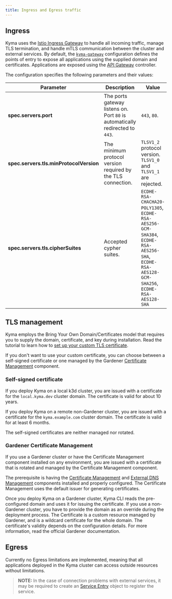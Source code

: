 ```yaml
---
title: Ingress and Egress traffic
---
```


## Ingress

Kyma uses the [Istio Ingress Gateway](https://istio.io/latest/docs/reference/config/networking/gateway/) to handle all incoming traffic, manage TLS termination, and handle mTLS communication between the cluster and external services. By default, the [`kyma-gateway`](https://github.com/kyma-project/kyma/blob/main/resources/certificates/templates/gateway.yaml) configuration defines the points of entry to expose all applications using the supplied domain and certificates.
Applications are exposed using the [API Gateway](../../01-overview/main-areas/api-exposure/apix-01-api-gateway.md) controller.

The configuration specifies the following parameters and their values:

| Parameter | Description | Value|
|-----| ---| -----|
| **spec.servers.port** | The ports gateway listens on.  Port `80` is automatically redirected to `443`.| `443`, `80`.|
| **spec.servers.tls.minProtocolVersion** | The minimum protocol version required by the TLS connection. | `TLSV1_2` protocol version. `TLSV1_0` and `TLSV1_1` are rejected. |
| **spec.servers.tls.cipherSuites** | Accepted cypher suites. | `ECDHE-RSA-CHACHA20-POLY1305`, `ECDHE-RSA-AES256-GCM-SHA384`, `ECDHE-RSA-AES256-SHA`, `ECDHE-RSA-AES128-GCM-SHA256`, `ECDHE-RSA-AES128-SHA`|

## TLS management

Kyma employs the Bring Your Own Domain/Certificates model that requires you to supply the domain, certificate, and key during installation. Read the tutorial to learn how to [set up your custom TLS certificate](../../03-tutorials/00-security/01-tls-certificates-security.md).

If you don't want to use your custom certificate, you can choose between a self-signed certificate or one managed by the Gardener [Certificate Management](https://github.com/gardener/cert-management) component.

### Self-signed certificate

If you deploy Kyma on a local k3d cluster, you are issued with a certificate for the `local.kyma.dev` cluster domain. The certificate is valid for about 10 years.

If you deploy Kyma on a remote non-Gardener cluster, you are issued with a certificate for the `kyma.example.com` cluster domain. The certificate is valid for at least 6 months.

The self-signed certificates are neither managed nor rotated.

### Gardener Certificate Management

If you use a Gardener cluster or have the Certificate Management component installed on any environment, you are issued with a certificate that is rotated and managed by the Certificate Management component.

The prerequisite is having the [Certificate Management](https://github.com/gardener/cert-management) and [External DNS Management](https://github.com/gardener/external-dns-management) components installed and properly configured. The Certificate Management uses the default issuer for generating certificates.

Once you deploy Kyma on a Gardener cluster, Kyma CLI reads the pre-configured domain and uses it for issuing the certificate. If you use a non-Gardener cluster, you have to provide the domain as an override during the deployment process. The Certificate is a custom resource managed by Gardener, and is a wildcard certificate for the whole domain. The certificate's validity depends on the configuration details. For more information, read the official Gardener documentation.

## Egress

Currently no Egress limitations are implemented, meaning that all applications deployed in the Kyma cluster can access outside resources without limitations.

>**NOTE:** In the case of connection problems with external services, it may be required to create an [Service Entry](https://istio.io/latest/docs/reference/config/networking/service-entry/) object to register the service.
